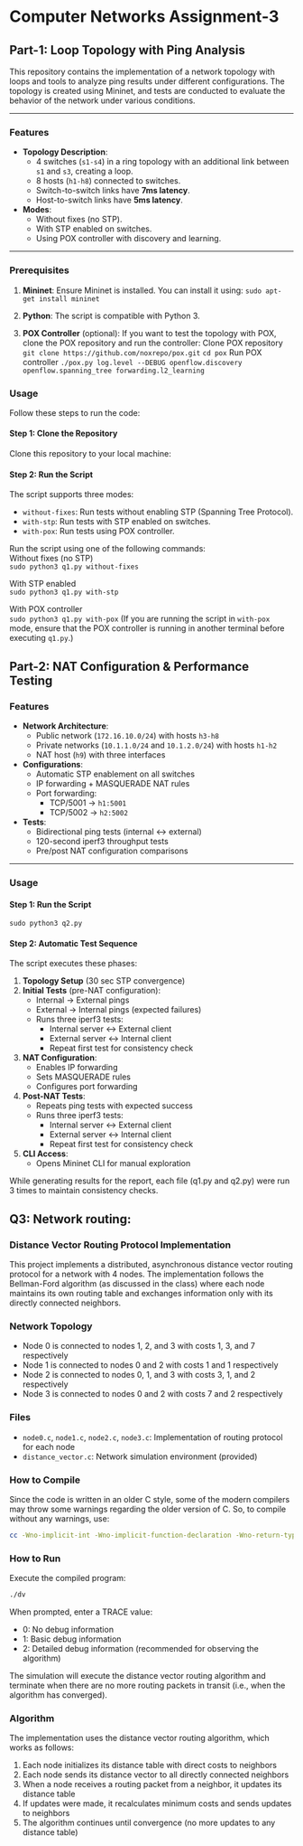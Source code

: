 # Computer Networks Assignment-3

## Part-1: Loop Topology with Ping Analysis

This repository contains the implementation of a network topology with loops and tools to analyze ping results under different configurations. The topology is created using Mininet, and tests are conducted to evaluate the behavior of the network under various conditions.

---

### Features

- **Topology Description**:
  - 4 switches (`s1-s4`) in a ring topology with an additional link between `s1` and `s3`, creating a loop.
  - 8 hosts (`h1-h8`) connected to switches.
  - Switch-to-switch links have **7ms latency**.
  - Host-to-switch links have **5ms latency**.
- **Modes**:
  - Without fixes (no STP).
  - With STP enabled on switches.
  - Using POX controller with discovery and learning.

---

### Prerequisites

1. **Mininet**: Ensure Mininet is installed. You can install it using:
`sudo apt-get install mininet`
2. **Python**: The script is compatible with Python 3.

3. **POX Controller** (optional): If you want to test the topology with POX, clone the POX repository and run the controller:
   Clone POX repository
   `git clone https://github.com/noxrepo/pox.git`
   `cd pox`
   Run POX controller
   `./pox.py log.level --DEBUG openflow.discovery openflow.spanning_tree forwarding.l2_learning`

### Usage

Follow these steps to run the code:

#### Step 1: Clone the Repository
Clone this repository to your local machine:
#### Step 2: Run the Script
The script supports three modes:
- `without-fixes`: Run tests without enabling STP (Spanning Tree Protocol).
- `with-stp`: Run tests with STP enabled on switches.
- `with-pox`: Run tests using POX controller.

Run the script using one of the following commands:  
Without fixes (no STP)  
`sudo python3 q1.py without-fixes`

With STP enabled  
`sudo python3 q1.py with-stp`  

With POX controller  
`sudo python3 q1.py with-pox` (If you are running the script in `with-pox` mode, ensure that the POX controller is running in another terminal before executing `q1.py`.)


## Part-2: NAT Configuration & Performance Testing

### Features
- **Network Architecture**:
  - Public network (`172.16.10.0/24`) with hosts `h3-h8`
  - Private networks (`10.1.1.0/24` and `10.1.2.0/24`) with hosts `h1-h2`
  - NAT host (`h9`) with three interfaces
- **Configurations**:
  - Automatic STP enablement on all switches
  - IP forwarding + MASQUERADE NAT rules
  - Port forwarding:
    - TCP/5001 → `h1:5001`
    - TCP/5002 → `h2:5002`
- **Tests**:
  - Bidirectional ping tests (internal ↔ external)
  - 120-second iperf3 throughput tests
  - Pre/post NAT configuration comparisons

---

### Usage

#### Step 1: Run the Script
`sudo python3 q2.py`

#### Step 2: Automatic Test Sequence
The script executes these phases:
1. **Topology Setup** (30 sec STP convergence)
2. **Initial Tests** (pre-NAT configuration):
   - Internal → External pings
   - External → Internal pings (expected failures)
   - Runs three iperf3 tests:
     - Internal server ↔ External client
     - External server ↔ Internal client
     - Repeat first test for consistency check
3. **NAT Configuration**:
   - Enables IP forwarding
   - Sets MASQUERADE rules
   - Configures port forwarding
4. **Post-NAT Tests**:
   - Repeats ping tests with expected success
   - Runs three iperf3 tests:
     - Internal server ↔ External client
     - External server ↔ Internal client
     - Repeat first test for consistency check
5. **CLI Access**:
   - Opens Mininet CLI for manual exploration

While generating results for the report, each file (q1.py and q2.py) were run 3 times to maintain consistency checks.


## Q3: Network routing:
### Distance Vector Routing Protocol Implementation

This project implements a distributed, asynchronous distance vector routing protocol for a network with 4 nodes. The implementation follows the Bellman-Ford algorithm (as discussed in the class) where each node maintains its own routing table and exchanges information only with its directly connected neighbors.

### Network Topology
- Node 0 is connected to nodes 1, 2, and 3 with costs 1, 3, and 7 respectively
- Node 1 is connected to nodes 0 and 2 with costs 1 and 1 respectively
- Node 2 is connected to nodes 0, 1, and 3 with costs 3, 1, and 2 respectively
- Node 3 is connected to nodes 0 and 2 with costs 7 and 2 respectively

### Files
- `node0.c`, `node1.c`, `node2.c`, `node3.c`: Implementation of routing protocol for each node
- `distance_vector.c`: Network simulation environment (provided)

### How to Compile
Since the code is written in an older C style, some of the modern compilers may throw some warnings regarding the older version of C. So, to compile without any warnings, use:
```bash
cc -Wno-implicit-int -Wno-implicit-function-declaration -Wno-return-type distance_vector.c node0.c node1.c node2.c node3.c -o dv
```

### How to Run
Execute the compiled program:
```bash
./dv
```

When prompted, enter a TRACE value:
- 0: No debug information
- 1: Basic debug information
- 2: Detailed debug information (recommended for observing the algorithm)

The simulation will execute the distance vector routing algorithm and terminate when there are no more routing packets in transit (i.e., when the algorithm has converged).

### Algorithm
The implementation uses the distance vector routing algorithm, which works as follows:
1. Each node initializes its distance table with direct costs to neighbors
2. Each node sends its distance vector to all directly connected neighbors
3. When a node receives a routing packet from a neighbor, it updates its distance table
4. If updates were made, it recalculates minimum costs and sends updates to neighbors
5. The algorithm continues until convergence (no more updates to any distance table)
